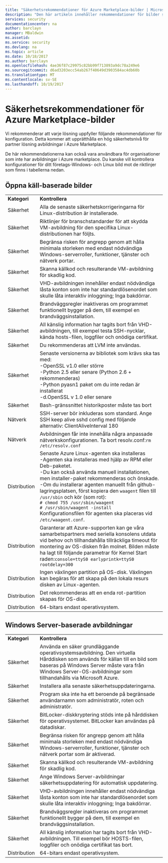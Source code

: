 ```yaml
---
title: "Säkerhetsrekommendationer för Azure Marketplace-bilder | Microsoft Docs"
description: "Den här artikeln innehåller rekommendationer för bilder som finns på marknaden plats"
services: security
documentationcenter: na
author: barclayn
manager: MBaldwin
ms.assetid: 
ms.service: security
ms.devlang: na
ms.topic: article
ms.date: 10/18/2017
ms.author: barclayn
ms.openlocfilehash: 4ae36f87c29975c82bb99f713893a9dc78a249e6
ms.sourcegitcommit: d6ad3203ecc54ab267f40649d3903584ac4db60b
ms.translationtype: MT
ms.contentlocale: sv-SE
ms.lasthandoff: 10/19/2017
---
```

# <a name="security-recommendations-for-azure-marketplace-images"></a>Säkerhetsrekommendationer för Azure Marketplace-bilder

Vi rekommenderar att varje lösning uppfyller följande rekommendationer för konfiguration. Detta kommer att upprätthålla en hög säkerhetsnivå för partner lösning avbildningar i Azure Marketplace.

De här rekommendationerna kan också vara användbara för organisationer som inte har avbildningar i Azure marketplace. Du kanske vill kontrollera konfigurationer för ditt företags-Windows- och Linux bild mot de riktlinjer som finns i tabellerna nedan.

## <a name="open-source-based-images"></a>Öppna käll-baserade bilder

|||
|--------------------------------------------------------------|----------------------------------------------------------------------------------------------------------------------------------------------------------------------------------------------------------------------------------------------------------------------------------------|
| **Kategori**                                                 | **Kontrollera**                                                                                                                                                                                                                                                                              |
| Säkerhet                                                     | Alla de senaste säkerhetskorrigeringarna för Linux-distribution är installerade.                                                                                                                                                                                                              |
| Säkerhet                                                     | Riktlinjer för branschstandarder för att skydda VM-avbildning för den specifika Linux-distributionen har följts.                                                                                                                                                                                     |
| Säkerhet                                                     | Begränsa risken för angrepp genom att hålla minimala storleken med endast nödvändiga Windows-serverroller, funktioner, tjänster och nätverk portar.                                                                                                                                               |
| Säkerhet                                                     | Skanna källkod och resulterande VM-avbildning för skadlig kod.                                                                                                                                                                                                                                   |
| Säkerhet                                                     | VHD-avbildningen innehåller endast nödvändiga låsta konton som inte har standardlösenordet som skulle låta interaktiv inloggning; Inga bakdörrar.                                                                                                                                           |
| Säkerhet                                                     | Brandväggsregler inaktiveras om programmet funktionellt bygger på dem, till exempel en brandväggsinstallation.                                                                                                                                                                             |
| Säkerhet                                                     | All känslig information har tagits bort från VHD-avbildningen, till exempel testa SSH-nycklar, kända hosts-filen, loggfiler och onödiga certifikat.                                                                                                                                       |
| Säkerhet                                                     | Du rekommenderas att LVM inte användas.                                                                                                                                                                                                                                            |
| Säkerhet                                                     | Senaste versionerna av bibliotek som krävs ska tas med: </br> -OpenSSL v1.0 eller större </br> -Python 2.5 eller senare (Python 2.6 + rekommenderas) </br> -Python pyasn1 paket om du inte redan är installerat </br> -d.OpenSSL v 1.0 eller senare                                                                |
| Säkerhet                                                     | Bash-gränssnittet historikposter måste tas bort                                                                                                                                                                                                                                             |
| Nätverk                                                   | SSH-server bör inkluderas som standard. Ange SSH keep alive sshd config med följande alternativ: ClientAliveInterval 180                                                                                                                                                        |
| Nätverk                                                   | Avbildningen får inte innehålla några anpassade nätverkskonfigurationen. Ta bort resolv.conf:`rm /etc/resolv.conf`                                                                                                                                                                                |
| Distribution                                                   | Senaste Azure Linux-agenten ska installeras </br> -Agenten ska installeras med hjälp av RPM eller Deb-paketet.  </br> -Du kan också använda manuell installationen, men installer-paket rekommenderas och önskade. </br> -Om du installerar agenten manuellt från github-lagringsplatsen, först kopiera den `waagent` filen till `/usr/sbin` och kör (som rot): </br>`# chmod 755 /usr/sbin/waagent` </br>`# /usr/sbin/waagent -install` </br>Konfigurationsfilen för agenten ska placeras vid `/etc/waagent.conf`.    |
| Distribution                                                   | Garanterar att Azure-supporten kan ge våra samarbetspartners med seriella konsolens utdata vid behov och tillhandahålla tillräckliga timeout för montering av OS-disken från molnet. Bilden måste ha lagt till följande parametrar för Kernel Start raden:`console=ttyS0 earlyprintk=ttyS0 rootdelay=300` |
| Distribution                                                   | Ingen växlingen partition på OS-disk. Växlingen kan begäras för att skapa på den lokala resurs disken av Linux-agenten.         |
| Distribution                                                   | Det rekommenderas att en enda rot-partition skapas för OS-disk.      |
| Distribution                                                   | 64-bitars endast operativsystem.                                                                                                                                                                                                                                                          |

## <a name="windows-server-based-images"></a>Windows Server-baserade avbildningar

|||
|-------------| -------------------------|
| **Kategori**                                                     | **Kontrollera**                                                                                                                                                                |
| Säkerhet                                                         | Använda en säker grundläggande operativsystemsavbildning. Den virtuella Hårddisken som används för källan till en bild som baseras på Windows Server måste vara från Windows Server-OS-avbildningar som tillhandahålls via Microsoft Azure. |
| Säkerhet                                                         | Installera alla senaste säkerhetsuppdateringarna.                                                                                                                                     |
| Säkerhet                                                         | Program ska inte ha ett beroende på begränsade användarnamn som administratör, roten och administratör.                                                                |
| Säkerhet                                                         | BitLocker-diskkryptering stöds inte på hårddisken för operativsystemet. BitLocker kan användas på datadiskar.                                                            |
| Säkerhet                                                         | Begränsa risken för angrepp genom att hålla minimala storleken med endast nödvändiga Windows-serverroller, funktioner, tjänster och nätverk portar som är aktiverad.                         |
| Säkerhet                                                         | Skanna källkod och resulterande VM-avbildning för skadlig kod.                                                                                                                     |
| Säkerhet                                                         | Ange Windows Server-avbildningar säkerhetsuppdatering för automatisk uppdatering.                                                                                                                |
| Säkerhet                                                         | VHD-avbildningen innehåller endast nödvändiga låsta konton som inte har standardlösenordet som skulle låta interaktiv inloggning; Inga bakdörrar.                             |
| Säkerhet                                                         | Brandväggsregler inaktiveras om programmet funktionellt bygger på dem, till exempel en brandväggsinstallation.                                                               |
| Säkerhet                                                         | All känslig information har tagits bort från VHD-avbildningen. Till exempel bör HOSTS-filen, loggfiler och onödiga certifikat tas bort.                                              |
| Distribution                                                       | 64-bitars endast operativsystem.                            |
